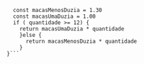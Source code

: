 ```function calculaPrecoTotal(quantidade) {
  const macasMenosDuzia = 1.30 
  const macasUmaDuzia = 1.00
  if ( quantidade >= 12) {
    return macasUmaDuzia * quantidade
    }else {
      return macasMenosDuzia * quantidade
    }
}```
```

